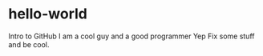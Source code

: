 # hello-world
Intro to GitHub
I am a cool guy and a good programmer
Yep
Fix some stuff and be cool.
